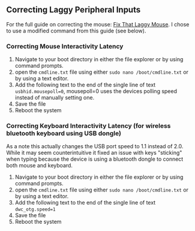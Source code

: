 ## Correcting Laggy Peripheral Inputs

For the full guide on correcting the mouse: [Fix That Laggy Mouse](https://thepihut.com/blogs/raspberry-pi-tutorials/fix-that-laggy-wifi-mouse). I chose to use a modified command from this guide (see below).

### Correcting Mouse Interactivity Latency

1. Navigate to your boot directory in either the file explorer or by using command prompts.
2. open the `cmdline.txt` file using either `sudo nano /boot/cmdline.txt` or by using a text editor.
3. Add the following text to the end of the single line of text `usbhid.mousepoll=0`, mousepoll=0 uses the devices polling speed instead of manually setting one.
4. Save the file
5. Reboot the system

### Correcting Keyboard Interactivity Latency (for wireless bluetooth keyboard using USB dongle)

As a note this actually changes the USB port speed to 1.1 instead of 2.0. While it may seem counterintuitive it fixed an issue with keys "sticking" when typing because the device is using a bluetooth dongle to connect both mouse and keyboard.

1. Navigate to your boot directory in either the file explorer or by using command prompts.
2. open the `cmdline.txt` file using either `sudo nano /boot/cmdline.txt` or by using a text editor.
3. Add the following text to the end of the single line of text `dwc_otg.speed=1`
4. Save the file
5. Reboot the system
